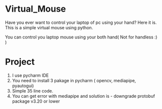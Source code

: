 # Virtual_Mouse
 Have you ever want to control your laptop of pc using your hand? Here it is. This is a simple virtual mouse using python.

 You can control you laptop mouse using your both hand( Not for handless :) )

# Project
  1. I use pycharm IDE
  2. You need to install 3 pakage in pycharm ( opencv, mediapipe, pyautogui)
  3. Simple 35 line code.
  4. You can get error with mediapipe and solution is - downgrade protobuf package v3.20 or lower
  
